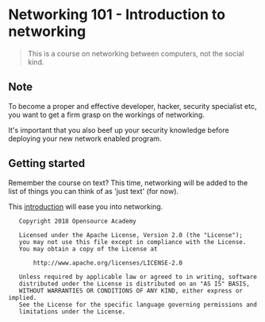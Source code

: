 # Networking 101 - Introduction to networking

> This is a course on networking between computers, not the social kind.

## Note

To become a proper and effective  developer, hacker, security specialist etc, you want to get a firm grasp on the workings of networking.

It's important that you also beef up your security knowledge before deploying your new network enabled program.

## Getting started

Remember the course on text? This time, networking will be added to the list of things you can think of as 'just text' (for now).

This [introduction](https://betterexplained.com/articles/a-simple-introduction-to-computer-networking/) will ease you into networking.

```
   Copyright 2018 Opensource Academy

   Licensed under the Apache License, Version 2.0 (the "License");
   you may not use this file except in compliance with the License.
   You may obtain a copy of the License at

       http://www.apache.org/licenses/LICENSE-2.0

   Unless required by applicable law or agreed to in writing, software
   distributed under the License is distributed on an "AS IS" BASIS,
   WITHOUT WARRANTIES OR CONDITIONS OF ANY KIND, either express or implied.
   See the License for the specific language governing permissions and
   limitations under the License.
```
